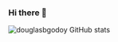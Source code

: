 ### Hi there 👋


![douglasbgodoy GitHub stats](https://github-readme-stats.vercel.app/api?username=douglasbgodoy&show_icons=true&theme=dark&include_all_commits=true&count_private=true)


 ##

<!--
**douglasbgodoy/douglasbgodoy** is a ✨ _special_ ✨ repository because its `README.md` (this file) appears on your GitHub profile.

Here are some ideas to get you started:

- 🔭 I’m currently working on ...
- 🌱 I’m currently learning ...
- 👯 I’m looking to collaborate on ...
- 🤔 I’m looking for help with ...
- 💬 Ask me about ...
- 📫 How to reach me: ...
- 😄 Pronouns: ...
- ⚡ Fun fact: ...
-->


  
 
  
  
